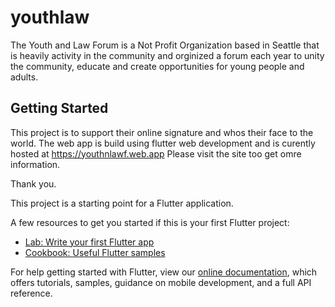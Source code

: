 # youthlaw

The Youth and Law Forum is a Not Profit Organization based in Seattle that is heavily activity in the community and orginized a forum each year to unity the community, educate and create opportunities for young people and adults. 

## Getting Started

This project is to support their online signature and whos their face to the world. 
The web app is build using flutter web development and is curently hosted at https://youthnlawf.web.app
Please visit the site too get omre information. 

Thank you.

This project is a starting point for a Flutter application.

A few resources to get you started if this is your first Flutter project:

- [Lab: Write your first Flutter app](https://flutter.dev/docs/get-started/codelab)
- [Cookbook: Useful Flutter samples](https://flutter.dev/docs/cookbook)

For help getting started with Flutter, view our
[online documentation](https://flutter.dev/docs), which offers tutorials,
samples, guidance on mobile development, and a full API reference.
